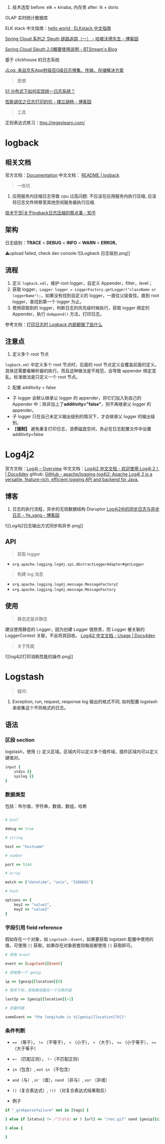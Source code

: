 1. 技术选型
before: elk + kinaba, 内存贵
after: lk + doris 


OLAP 实时统计数据库


ELK stack 中文指南：[hello world · ELKstack 中文指南](https://elkguide.elasticsearch.cn/logstash/get-start/hello-world.html)

[Spring Cloud 系列之 Sleuth 链路追踪（一） - 哈喽沃德先生 - 博客园](https://www.cnblogs.com/mrhelloworld/p/sleuth1.html)

[Spring Cloud Sleuth 2.0概要使用说明 - BTStream's Blog](https://blog.btstream.net/post/2019-01-14-spring-cloud-sleuth-2.0%E6%A6%82%E8%A6%81%E4%BD%BF%E7%94%A8%E8%AF%B4%E6%98%8E/)

基于 clickhouse 的日志系统

[JLog: 来自京东App秒级百G级日志搜集、传输、存储解决方案](https://gitee.com/jd-platform-opensource/jlog?_from=gitee_search)


> 思想

[51 分布式下如何实现统一日志系统？](https://learn.lianglianglee.com/%E4%B8%93%E6%A0%8F/%E5%88%86%E5%B8%83%E5%BC%8F%E6%8A%80%E6%9C%AF%E5%8E%9F%E7%90%86%E4%B8%8E%E5%AE%9E%E6%88%9845%E8%AE%B2-%E5%AE%8C/51%20%E5%88%86%E5%B8%83%E5%BC%8F%E4%B8%8B%E5%A6%82%E4%BD%95%E5%AE%9E%E7%8E%B0%E7%BB%9F%E4%B8%80%E6%97%A5%E5%BF%97%E7%B3%BB%E7%BB%9F%EF%BC%9F.md)

[性能调优之日志打印的坑 - 楼兰胡杨 - 博客园](https://www.cnblogs.com/east7/p/18013052)

> 工具

正则表达式练习：[ttps://regexlearn.com/](https://regexlearn.com/)


# logback
## 相关文档

官方文档：[Documentation](https://logback.qos.ch/documentation.html)
中文文档：  [README | logback](https://logbackcn.gitbook.io/logback)



> 一些坑 

1. 应用服务内压缩日志导致 cpu 过高问题: 不应该在应用服务内执行压缩, 应该将日志文件转移至其他空闲服务器执行压缩.

[技术干货|关于logback日志压缩的那点事 - 知乎](https://zhuanlan.zhihu.com/p/133425425)

## 架构

日志级别：**TRACE** < **DEBUG** < **INFO** < **WARN** < **ERROR**。

⚠️upload failed, check dev console
![[Logback 日志级别.png]]

## 流程

1. 定义 `logback.xml`，维护 root logger，自定义 Appender，filter，level；
2. 获取 logger，`Logger logger = LoggerFactory.getLogger("className or loggerName");`，如果没有找到自定义的 logger，一直往父级查找，直到 root logger，查找到第一个 logger 为止。
3. 使用获取到的 logger，判断日志的优先级时候执行，获取 logger 绑定的 Appender，执行 `doAppend()` 方法，打印日志。


参考文档：[打印日志时 Logback 内部都做了些什么](https://tech.youzan.com/how-logback-print-log/)
## 注意点
1. 定义多个 root 节点

`logback.xml` 中定义多个 root 节点时，后面的 root 节点定义会覆盖前面的定义。具体还需要看解析器的执行。而且这种做法是不规范，会导致 appender 绑定混乱。标准做法是只定义一个 root 节点。


2. 配置 additivity = false

- 子 logger 会默认继承父 logger 的 appender，将它们加入到自己的 Appender 中；除非加上了**additivity="false"**，则不再继承父 logger 的 appender。
- 子 logger 只在自己未定义输出级别的情况下，才会继承父 logger 的输出级别。
- 【**强制】** 避免重复打印日志，浪费磁盘空间，务必在日志配置文件中设置 additivity=false


# Log4j2

官方文档：[Log4j – Overview](https://logging.apache.org/log4j/2.x/manual/index.html)
中文文档：[Log4j2 中文文档 - 欢迎使用 Log4j 2！ | Docs4dev](https://www.docs4dev.com/docs/zh/log4j2/2.x/all/manual-index.html)
github: [GitHub - apache/logging-log4j2: Apache Log4j 2 is a versatile, feature-rich, efficient logging API and backend for Java.](https://github.com/apache/logging-log4j2)

## 博客

1. 日志的执行流程，异步的无锁数据结构 Disruptor
[Log4j2中的同步日志与异步日志 - Ye\_yang - 博客园](https://www.cnblogs.com/yeyang/p/7944906.html)

![[Log4j2日志输出方式同步和异步.png]]



## API

> 获取 logger
-  `org.apache.logging.log4j.spi.AbstractLoggerAdapter#getLogger`

>构建 log 消息
- `org.apache.logging.log4j.message.MessageFactory2`
- `org.apache.logging.log4j.message.MessageFactory`

## 使用

> 静态还是非静态

建议使用静态的 Logger，因为创建 Logger 很昂贵，而 Logger 被关联的 LoggerContext 关联，不会将其回收。
[Log4j2 中文文档 - Usage | Docs4dev](https://www.docs4dev.com/docs/zh/log4j2/2.x/all/manual-usage.html)


> 关于性能

![[log4j2打印消耗性能的操作.png]]



# Logstash

> 疑问:

1. Exception, run, request, response log 输出的格式不同, 如何配置 logstash 来收集这个不同格式的日志。

## 语法

### 区段 section

logstash，使用 `{}` 定义区域。区域内可以定义多个插件域，插件区域内可以定义键值对。

```ruby
input {
	stdin {}
	syslog {}
}
```

### 数据类型

包括：布尔值，字符串，数值，数组，哈希

``` ruby

# bool

debug => true

# string

host => "hostname"

# number

port => 5144

# array

match => ["datetime", "unix", "ISO8601"]

# hash

options => {
	key1 => "value1",
	key2 => "value2"
}

```

### 字段引用 field reference

假如存在一个对象，如  `Logstash::Event`，如果要获取 logstash 配置中使用的值，可使用 `[]` 获取，如果存在对象嵌套则每层都使用 `[]` 获取即可。

```ruby
# 获取 event 

event => [Logstash][Event]

# 获取第一个 geoip

ip => [geoip][location][0]

# 倒序下标，获取数组最后一个元素的值

lastIp => [geoip][location][-1]

# 变量内插

someEvent => "the longitude is %{[geoip][location][0]}"
```

### 条件判断

- `==` （等于）， `!=` （不等于）， `<` （小于）， `>` （大于）， `<=` （小于等于）， `>=` （大于等于）
- `=~` （匹配正则）， `!~`（不匹配正则）
- `in`（包含）, `not in` （不包含）
- `and`（与）, `or` （或），`nand` （非与）, `xor` （非或）
- `()`（复合表达式）, `!()` （对复合表达式结果取反）

- 例子
```ruby
if "_grokparsefailure" not in [tags] {

} else if [status] !~ /^2\d\d/ or ( [url] == "/noc.gif" nand [geoip][city] != "beijing" ) {

} else {

}
```